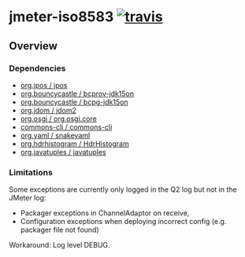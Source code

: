 # jmeter-iso8583 [![travis][travis-image]][travis-url]

[travis-image]: https://travis-ci.org/tilln/jmeter-iso8583.svg?branch=master
[travis-url]: https://travis-ci.com/tilln/jmeter-iso8583

Overview
------------

### Dependencies

* [org.jpos / jpos](https://search.maven.org/remotecontent?filepath=org/jpos/jpos/2.1.3/jpos-2.1.3.jar)
* [org.bouncycastle / bcprov-jdk15on](https://search.maven.org/remotecontent?filepath=org/bouncycastle/bcprov-jdk15on/1.61/bcprov-jdk15on-1.61.jar)
* [org.bouncycastle / bcpg-jdk15on](https://search.maven.org/remotecontent?filepath=org/bouncycastle/bcpg-jdk15on/1.61/bcpg-jdk15on-1.61.jar)
* [org.jdom / jdom2](https://search.maven.org/remotecontent?filepath=org/jdom/jdom2/2.0.6/jdom2-2.0.6.jar)
* [org.osgi / org.osgi.core](https://search.maven.org/remotecontent?filepath=org/osgi/org.osgi.core/6.0.0/org.osgi.core-6.0.0.jar)
* [commons-cli / commons-cli](https://search.maven.org/remotecontent?filepath=commons-cli/commons-cli/1.4/commons-cli-1.4.jar)
* [org.yaml / snakeyaml](https://search.maven.org/remotecontent?filepath=org/yaml/snakeyaml/1.24/snakeyaml-1.24.jar)
* [org.hdrhistogram / HdrHistogram](https://search.maven.org/remotecontent?filepath=org/hdrhistogram/HdrHistogram/2.1.11/HdrHistogram-2.1.11.jar)
* [org.javatuples / javatuples](https://search.maven.org/remotecontent?filepath=org/javatuples/javatuples/1.2/javatuples-1.2.jar)

### Limitations

Some exceptions are currently only logged in the Q2 log but not in the JMeter log:
- Packager exceptions in ChannelAdaptor on receive,
- Configuration exceptions when deploying incorrect config (e.g. packager file not found)

Workaround: Log level DEBUG.
